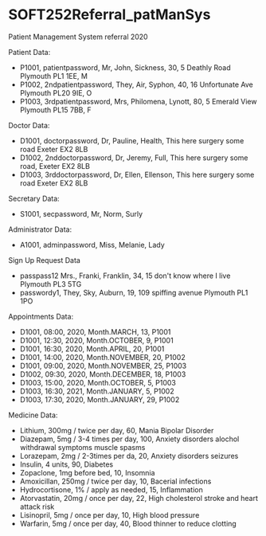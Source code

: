 # SOFT252Referral_patManSys
Patient Management System referral 2020

Patient Data:

- P1001, patientpassword, Mr, John, Sickness, 30, 5 Deathly Road Plymouth  PL1 1EE, M
- P1002, 2ndpatientpassword, They, Air, Syphon, 40, 16 Unfortunate Ave Plymouth PL20 9IE, O
- P1003, 3rdpatientpassword, Mrs, Philomena, Lynott, 80, 5 Emerald View Plymouth PL15 7BB, F


Doctor Data:

- D1001, doctorpassword, Dr, Pauline, Health, This here surgery some road Exeter EX2 8LB
- D1002, 2nddoctorpassword, Dr, Jeremy, Full, This here surgery some road, Exeter EX2 8LB
- D1003, 3rddoctorpassword, Dr, Ellen, Ellenson, This here surgery some road Exeter EX2 8LB


Secretary Data: 

- S1001, secpassword, Mr, Norm, Surly


Administrator Data:

- A1001, adminpassword, Miss, Melanie, Lady


Sign Up Request Data

- passpass12 Mrs., Franki, Franklin, 34, 15 don't know where I live Plymouth PL3 5TG
- passwordy1, They, Sky, Auburn, 19, 109 spiffing avenue Plymouth PL1 1PO


Appointments Data:

- D1001, 08:00, 2020, Month.MARCH, 13, P1001
- D1001, 12:30, 2020, Month.OCTOBER, 9, P1001
- D1001, 16:30, 2020, Month.APRIL, 20, P1001
- D1001, 14:00, 2020, Month.NOVEMBER, 20, P1002
- D1001, 09:00, 2020, Month.NOVEMBER, 25, P1003
- D1002, 09:30, 2020, Month.DECEMBER, 18, P1003
- D1003, 15:00, 2020, Month.OCTOBER, 5, P1003
- D1003, 16:30, 2021, Month.JANUARY, 5, P1002
- D1003, 17:30, 2020, Month.JANUARY, 29, P1002


Medicine Data:

- Lithium, 300mg / twice per day, 60, Mania Bipolar Disorder
- Diazepam, 5mg / 3-4 times per day, 100, Anxiety disorders alochol withdrawal symptoms muscle spasms
- Lorazepam, 2mg / 2-3times per da, 20, Anxiety disorders seizures
- Insulin, 4 units, 90, Diabetes
- Zopaclone, 1mg before bed, 10, Insomnia
- Amoxicillan, 250mg / twice per day, 10, Bacerial infections
- Hydrocortisone, 1% / apply as needed, 15, Inflammation
- Atorvastatin, 20mg / once per day, 22, High cholesterol stroke and heart attack risk
- Lisinopril, 5mg / once per day, 10, High blood pressure
- Warfarin, 5mg / once per day, 40, Blood thinner to reduce clotting

